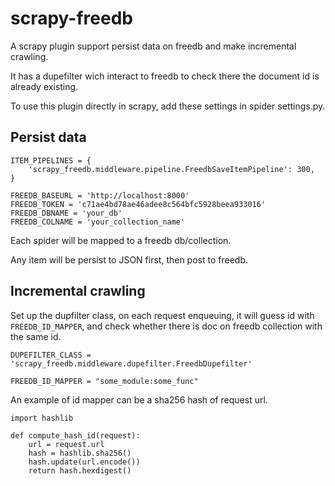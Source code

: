 # scrapy-freedb
A scrapy plugin support persist data on freedb and 
make incremental crawling.

It has a dupefilter wich interact to freedb to check 
there the document id is already existing.

To use this plugin directly in scrapy, add these 
settings in spider settings.py.

## Persist data

    ITEM_PIPELINES = {
        'scrapy_freedb.middleware.pipeline.FreedbSaveItemPipeline': 300,
    }

    FREEDB_BASEURL = 'http://localhost:8000'
    FREEDB_TOKEN = 'c71ae4bd78ae46adee8c564bfc5928beea933016'
    FREEDB_DBNAME = 'your_db'
    FREEDB_COLNAME = 'your_collection_name'
    

Each spider will be mapped to a freedb db/collection.

Any item will be persist to JSON first, then post to freedb. 

## Incremental crawling

Set up the dupfilter class, on each request enqueuing, it will guess id with `FREEDB_ID_MAPPER`, and check whether there is doc on freedb collection with the same id.

    DUPEFILTER_CLASS = 'scrapy_freedb.middleware.dupefilter.FreedbDupefilter'

    FREEDB_ID_MAPPER = "some_module:some_func"

An example of id mapper can be a sha256 hash of request url.

    import hashlib

    def compute_hash_id(request):
        url = request.url
        hash = hashlib.sha256()
        hash.update(url.encode())
        return hash.hexdigest()
